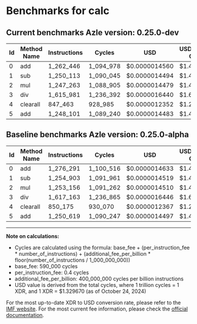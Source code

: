 # Benchmarks for calc

## Current benchmarks Azle version: 0.25.0-dev

| Id  | Method Name | Instructions | Cycles    | USD           | USD/Million Calls | Change                             |
| --- | ----------- | ------------ | --------- | ------------- | ----------------- | ---------------------------------- |
| 0   | add         | 1_262_446    | 1_094_978 | $0.0000014560 | $1.45             | <font color="green">-13_845</font> |
| 1   | sub         | 1_250_113    | 1_090_045 | $0.0000014494 | $1.44             | <font color="green">-4_790</font>  |
| 2   | mul         | 1_247_263    | 1_088_905 | $0.0000014479 | $1.44             | <font color="green">-5_893</font>  |
| 3   | div         | 1_615_981    | 1_236_392 | $0.0000016440 | $1.64             | <font color="green">-1_182</font>  |
| 4   | clearall    | 847_463      | 928_985   | $0.0000012352 | $1.23             | <font color="green">-2_712</font>  |
| 5   | add         | 1_248_101    | 1_089_240 | $0.0000014483 | $1.44             | <font color="green">-2_518</font>  |

## Baseline benchmarks Azle version: 0.25.0-alpha

| Id  | Method Name | Instructions | Cycles    | USD           | USD/Million Calls |
| --- | ----------- | ------------ | --------- | ------------- | ----------------- |
| 0   | add         | 1_276_291    | 1_100_516 | $0.0000014633 | $1.46             |
| 1   | sub         | 1_254_903    | 1_091_961 | $0.0000014519 | $1.45             |
| 2   | mul         | 1_253_156    | 1_091_262 | $0.0000014510 | $1.45             |
| 3   | div         | 1_617_163    | 1_236_865 | $0.0000016446 | $1.64             |
| 4   | clearall    | 850_175      | 930_070   | $0.0000012367 | $1.23             |
| 5   | add         | 1_250_619    | 1_090_247 | $0.0000014497 | $1.44             |

---

**Note on calculations:**

- Cycles are calculated using the formula: base_fee + (per_instruction_fee \* number_of_instructions) + (additional_fee_per_billion \* floor(number_of_instructions / 1_000_000_000))
- base_fee: 590_000 cycles
- per_instruction_fee: 0.4 cycles
- additional_fee_per_billion: 400_000_000 cycles per billion instructions
- USD value is derived from the total cycles, where 1 trillion cycles = 1 XDR, and 1 XDR = $1.329670 (as of October 24, 2024)

For the most up-to-date XDR to USD conversion rate, please refer to the [IMF website](https://www.imf.org/external/np/fin/data/rms_sdrv.aspx).
For the most current fee information, please check the [official documentation](https://internetcomputer.org/docs/current/developer-docs/gas-cost#execution).
